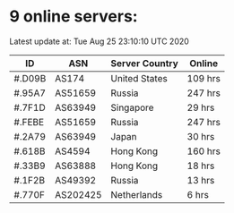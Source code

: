 # 9 online servers:

Latest update at: Tue Aug 25 23:10:10 UTC 2020

| ID | ASN | Server Country | Online |
| -- | --- | -------------- | ------ |
| #.D09B | AS174 | United States | 109 hrs |
| #.95A7 | AS51659 | Russia | 247 hrs |
| #.7F1D | AS63949 | Singapore | 29 hrs |
| #.FEBE | AS51659 | Russia | 247 hrs |
| #.2A79 | AS63949 | Japan | 30 hrs |
| #.618B | AS4594 | Hong Kong | 160 hrs |
| #.33B9 | AS63888 | Hong Kong | 18 hrs |
| #.1F2B | AS49392 | Russia | 13 hrs |
| #.770F | AS202425 | Netherlands | 6 hrs |

